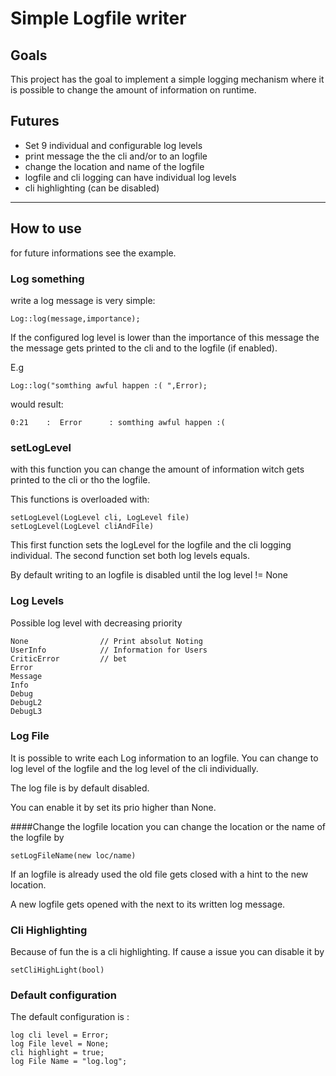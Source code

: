 # Simple Logfile writer

## Goals
This project has the goal to implement a simple logging mechanism where it is possible to change the amount of 
information on runtime.

## Futures
* Set 9 individual and configurable log levels
* print message the the cli and/or to an logfile
* change the location and name of the logfile
* logfile and cli logging can have individual log levels 
* cli highlighting (can be disabled) 


***

## How to use
for future informations see the example.
### Log something
write a log message is very simple:

    Log::log(message,importance);
        
If the configured log level is lower than the importance of this message the the message gets printed to the cli and to 
the logfile (if enabled).

E.g

    Log::log("somthing awful happen :( ",Error);
would result:

    0:21  	:  Error      : somthing awful happen :( 
  
### setLogLevel
with this function you can change the amount of information witch gets printed to the cli or tho the logfile.

This functions is overloaded with:

    setLogLevel(LogLevel cli, LogLevel file) 
    setLogLevel(LogLevel cliAndFile)
This first function sets the logLevel for the logfile and the cli logging individual.
The second function set both log levels equals.

By default writing to an logfile is disabled until the log level != None

### Log Levels
Possible log level with decreasing priority

    None                // Print absolut Noting
    UserInfo            // Information for Users
    CriticError         // bet
    Error 
    Message
    Info
    Debug 
    DebugL2 
    DebugL3
     
### Log File
It is possible to write each Log information to an logfile. 
You can change to log level of the logfile and the log level of the cli individually.

The log file is by default disabled. 

You can  enable it by set its prio higher than None.

####Change the logfile location
you can change the location or the name of the logfile by 

    setLogFileName(new loc/name)
If an logfile is already used the old file gets closed with a hint to the new location.

A new logfile gets opened with the next to its written log message.
### Cli Highlighting 
Because of fun the is a cli highlighting. 
If cause a issue you can disable it by 

    setCliHighLight(bool)
    
### Default configuration
The default configuration is : 

    log cli level = Error;
    log File level = None;
    cli highlight = true;
    log File Name = "log.log";
